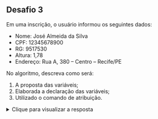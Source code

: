 ## Desafio 3

Em uma inscrição, o usuário informou os seguintes dados:

- Nome: José Almeida da Silva
- CPF: 12345678900
- RG: 9517530
- Altura: 1,78
- Endereço: Rua A, 380 – Centro – Recife/PE

No algoritmo, descreva como será:
1. A proposta das variáveis;
2. Elaborada a declaração das variáveis;
3. Utilizado o comando de atribuição.


<details> 
  <summary>Clique para visualizar a resposta</summary>

### Resposta

````
Algoritmo "cadastro"
var
nome: caractere
cpf: caractere
rg: caractere
altura: real
endereco: caractere
Inicio
	nome <- "José Almeida da Silva"
   cpf <- "02345678900"
   rg <- "9517530"
   altura <- 1.78
   endereco <- "Rua A, 380 - Centro - Recife/PE"

fimalgoritmo 

Obs: As variáveis "cpf" e "rg" estão como caracteres pois há cpf que começa com zero e nesse caso se fosse real
ou inteiro o zero inicial seria desconciderado. Já o rg existem estados que usam letras além da numeração.
````
